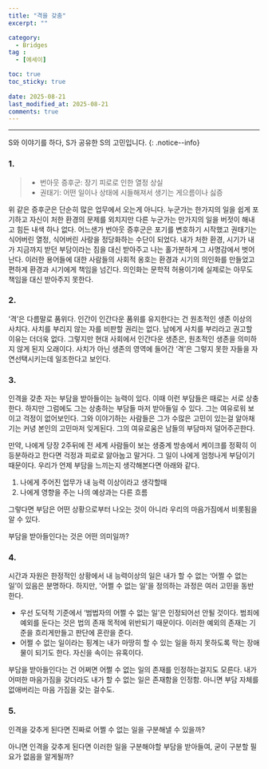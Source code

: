 ```yaml
---
title: "격을 갖춤" 
excerpt: ""

category:
  - Bridges
tag :
  - [에세이]

toc: true
toc_sticky: true
 
date: 2025-08-21
last_modified_at: 2025-08-21
comments: true
---
```


---

S와 이야기를 하다, S가 공유한 S의 고민입니다.
{: .notice--info}

### 1.
> - 번아웃 증후군: 장기 피로로 인한 열정 상실
> - 권태기: 어떤 일이나 상태에 시들해져서 생기는 게으름이나 싫증

위 같은 증후군은 단순히 많은 업무에서 오는게 아니다. 누군가는 한가지의 일을 쉽게 포기하고 자신이 처한 환경의 문제를 외치지만 다른 누군가는 만가지의 일을 버젓이 해내고 힘든 내색 하나 없다. 어느샌가 번아웃 증후군은 포기를 변호하기 시작했고 권태기는 식어버린 열정, 식어버린 사랑을 정당화하는 수단이 되었다. 내가 처한 환경, 시기가 내가 지금까지 받던 부담이라는 짐을 대신 받아주고 나는 홀가분하게 그 사명감에서 벗어난다. 이러한 용어들에 대한 사람들의 사회적 옹호는 환경과 시기의 의인화를 만들었고 편하게 환경과 시기에게 책임을 넘긴다. 의인화는 문학적 허용이기에 실제로는 아무도 책임을 대신 받아주지 못한다.

### 2.

‘격’은 다름말로 품위다. 인간이 인간다운 품위를 유지한다는 건 원초적인 생존 이상의 사치다. 사치를 부리지 않는 자를 비판할 권리는 없다. 남에게 사치를 부리라고 권고할 이유는 더더욱 없다. 그렇지만 현대 사회에서 인간다운 생존은, 원초적인 생존을 의미하지 않게 된지 오래이다. 사치가 아닌 생존의 영역에 들어간 ‘격’은 그렇지 못한 자들을 자연선택시키는데 일조한다고 보인다.

### 3.

인격을 갖춘 자는 부담을 받아들이는 능력이 있다. 이때 이런 부담들은 때로는 서로 상충한다. 하지만 그럼에도 그는 상충하는 부담들 마저 받아들일 수 있다. 그는 여유로워 보이고 걱정이 없어보인다. 그와 이야기하는 사람들은 그가 수많은 고민이 있는걸 알아채기는 커녕 본인의 고민마저 잊게된다. 그의 여유로움은 남들의 부담마저 덜어주곤한다.

만약, 나에게 당장 2주뒤에 전 세계 사람들이 보는 생중계 방송에서 케이크를 정확히 이등분하라고 한다면 걱정과 피로로 앓아눕고 말거다. 그 일이 나에게 엄청나게 부담이기 때문이다. 우리가 언제 부담을 느끼는지 생각해본다면 아래와 같다.
1. 나에게 주어진 업무가 내 능력 이상이라고 생각할때
2. 나에게 영향을 주는 나의 예상과는 다른 흐름

그렇다면 부담은 어떤 상황으로부터 나오는 것이 아니라 우리의 마음가짐에서 비롯됨을 알 수 있다.

부담을 받아들인다는 것은 어떤 의미일까? 

### 4.

시간과 자원은 한정적인 상황에서 내 능력이상의 일은 내가 할 수 없는 ‘어쩔 수 없는 일’이 있음은 분명하다. 
하지만, '어쩔 수 없는 일'을 정의하는 과정은 여러 고민을 동반한다.
- 우선 도덕적 기준에서 ‘범법자의 어쩔 수 없는 일’은 인정되어선 안될 것이다. 범죄에 예외를 둔다는 것은 법의 존재 목적에 위반되기 때문이다. 이러한 예외의 존재는 기준을 흐리게만들고 판단에 혼란을 준다.
- 어쩔 수 없는 일이라는 핑계는 내가 마땅히 할 수 있는 일을 하지 못하도록 막는 장애물이 되기도 한다. 자신을 속이는 유혹이다.

부담을 받아들인다는 건 어쩌면 어쩔 수 없는 일의 존재를 인정하는걸지도 모른다. 내가 어떠한 마음가짐을 갖더라도 내가 할 수 없는 일은 존재함을 인정함. 아니면 부담 자체를 없애버리는 마음 가짐을 갖는 걸수도.

### 5. 

인격을 갖추게 된다면 진짜로 어쩔 수 없는 일을 구분해낼 수 있을까? 

아니면 인격을 갖추게 된다면 이러한 일을 구분해야할 부담을 받아들여, 굳이 구분할 필요가 없음을 알게될까?